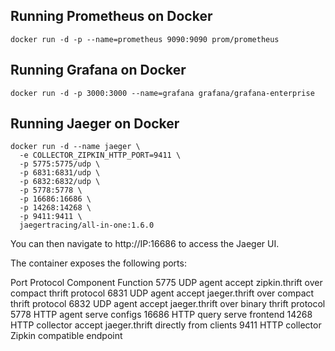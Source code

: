 ## Running Prometheus on Docker
```
docker run -d -p --name=prometheus 9090:9090 prom/prometheus
```
## Running Grafana on Docker
```
docker run -d -p 3000:3000 --name=grafana grafana/grafana-enterprise
```

## Running Jaeger on Docker
```
docker run -d --name jaeger \
  -e COLLECTOR_ZIPKIN_HTTP_PORT=9411 \
  -p 5775:5775/udp \
  -p 6831:6831/udp \
  -p 6832:6832/udp \
  -p 5778:5778 \
  -p 16686:16686 \
  -p 14268:14268 \
  -p 9411:9411 \
  jaegertracing/all-in-one:1.6.0

```
You can then navigate to http://IP:16686 to access the Jaeger UI.

The container exposes the following ports:

Port	Protocol	Component	Function
5775	UDP	agent	accept zipkin.thrift over compact thrift protocol
6831	UDP	agent	accept jaeger.thrift over compact thrift protocol
6832	UDP	agent	accept jaeger.thrift over binary thrift protocol
5778	HTTP	agent	serve configs
16686	HTTP	query	serve frontend
14268	HTTP	collector	accept jaeger.thrift directly from clients
9411	HTTP	collector	Zipkin compatible endpoint
